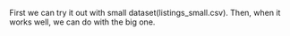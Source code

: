 First we can try it out with small dataset(listings_small.csv). Then, when it works well, we can do with the big one.
